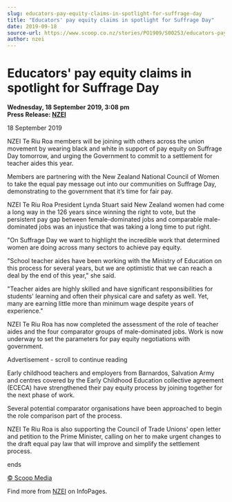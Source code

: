```yaml
---
slug: educators-pay-equity-claims-in-spotlight-for-suffrage-day
title: "Educators' pay equity claims in spotlight for Suffrage Day"
date: 2019-09-18
source-url: https://www.scoop.co.nz/stories/PO1909/S00253/educators-pay-equity-claims-in-spotlight-for-suffrage-day.htm
author: nzei
---
```

Educators' pay equity claims in spotlight for Suffrage Day
==========================================================

**Wednesday, 18 September 2019, 3:08 pm**  
**Press Release: [NZEI](https://info.scoop.co.nz/NZEI)**

  
18 September 2019

NZEI Te Riu Roa members will be joining with others across the union movement by wearing black and white in support of pay equity on Suffrage Day tomorrow, and urging the Government to commit to a settlement for teacher aides this year.

Members are partnering with the New Zealand National Council of Women to take the equal pay message out into our communities on Suffrage Day, demonstrating to the government that it’s time for fair pay.

NZEI Te Riu Roa President Lynda Stuart said New Zealand women had come a long way in the 126 years since winning the right to vote, but the persistent pay gap between female-dominated jobs and comparable male-dominated jobs was an injustice that was taking a long time to put right.

"On Suffrage Day we want to highlight the incredible work that determined women are doing across many sectors to achieve pay equity.

"School teacher aides have been working with the Ministry of Education on this process for several years, but we are optimistic that we can reach a deal by the end of this year," she said.

"Teacher aides are highly skilled and have significant responsibilities for students' learning and often their physical care and safety as well. Yet, many are earning little more than minimum wage despite years of experience."

NZEI Te Riu Roa has now completed the assessment of the role of teacher aides and the four comparator groups of male-dominated jobs. Work is now underway to set the parameters for pay equity negotiations with government.

Advertisement - scroll to continue reading





Early childhood teachers and employers from Barnardos, Salvation Army and centres covered by the Early Childhood Education collective agreement (ECECA) have strengthened their pay equity process by joining together for the next phase of work.

Several potential comparator organisations have been approached to begin the role comparison part of the process.

NZEI Te Riu Roa is also supporting the Council of Trade Unions' open letter and petition to the Prime Minister, calling on her to make urgent changes to the draft equal pay law that will improve and simplify the settlement process.

ends

[© Scoop Media](http://www.scoop.co.nz/about/terms.html)

Find more from [NZEI](https://info.scoop.co.nz/NZEI) on InfoPages.